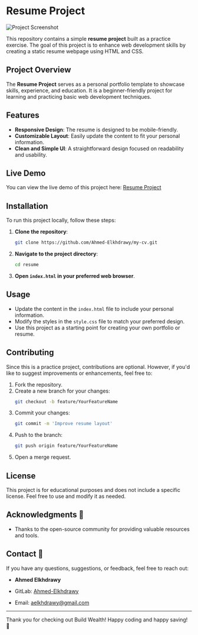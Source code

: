 
# Resume Project

![Project Screenshot](https://gitlab.com/Ahmed-Elkhdrawy/resume/-/raw/master/public/images/Screenshot_2025-01-17_230025.jpg)

This repository contains a simple **resume project** built as a practice exercise. The goal of this project is to enhance web development skills by creating a static resume webpage using HTML and CSS.

## Project Overview

The **Resume Project** serves as a personal portfolio template to showcase skills, experience, and education. It is a beginner-friendly project for learning and practicing basic web development techniques.

## Features

- **Responsive Design**: The resume is designed to be mobile-friendly.
- **Customizable Layout**: Easily update the content to fit your personal information.
- **Clean and Simple UI**: A straightforward design focused on readability and usability.

## Live Demo

You can view the live demo of this project here: [Resume Project](https://resume-aacc66.gitlab.io/)

## Installation

To run this project locally, follow these steps:

1. **Clone the repository**:
   ```bash
   git clone https://github.com/Ahmed-Elkhdrawy/my-cv.git
   ```
2. **Navigate to the project directory**:
   ```bash
   cd resume
   ```
3. **Open `index.html` in your preferred web browser**.

## Usage

- Update the content in the `index.html` file to include your personal information.
- Modify the styles in the `style.css` file to match your preferred design.
- Use this project as a starting point for creating your own portfolio or resume.

## Contributing

Since this is a practice project, contributions are optional. However, if you'd like to suggest improvements or enhancements, feel free to:

1. Fork the repository.
2. Create a new branch for your changes:
   ```bash
   git checkout -b feature/YourFeatureName
   ```
3. Commit your changes:
   ```bash
   git commit -m 'Improve resume layout'
   ```
4. Push to the branch:
   ```bash
   git push origin feature/YourFeatureName
   ```
5. Open a merge request.

## License

This project is for educational purposes and does not include a specific license. Feel free to use and modify it as needed.


## Acknowledgments 🙏

- Thanks to the open-source community for providing valuable resources and tools.



## Contact 📧

If you have any questions, suggestions, or feedback, feel free to reach out:

- **Ahmed Elkhdrawy**

- GitLab: [Ahmed-Elkhdrawy](https://gitlab.com/Ahmed-Elkhdrawy)
  
- Email: [aelkhdrawy@gmail.com](mailto:aelkhdrawy@gmail.com)

---

Thank you for checking out Build Wealth! Happy coding and happy saving! 💸

